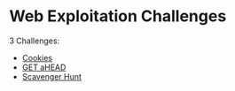 # Web Exploitation Challenges

3 Challenges: 
- [Cookies](Cookies.md)
- [GET aHEAD](GET_aHEAD.md)
- [Scavenger Hunt](Scavenger_Hunt.md)
